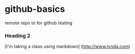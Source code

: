 # github-basics
remote repo to for github testing
### Heading 2
[I'm taking a class using markdown] (http://www.lynda.com)
